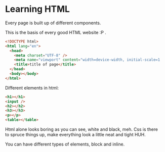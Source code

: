 # Learning HTML

Every page is built up of different components.

This is the basis of every good HTML website :P .

```html
<!DOCTYPE html>
<html lang="en">
  <head>
    <meta charset="UTF-8" />
    <meta name="viewport" content="width=device-width, initial-scale=1.0" />
    <title>title of page</title>
  </head>
  <body></body>
</html>
```

Different elements in html:

```html
<h1></h1>
<input />
<h2></h2>
<h3></h3>
<p></p>
<table></table>
```

Html alone looks boring as you can see, white and black, meh.
Css is there to spruce things up, make everything look a little neat and tight HUH.

You can have different types of elements, block and inline.
